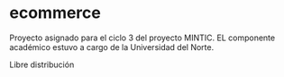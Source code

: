 # ecommerce
Proyecto asignado para el ciclo 3 del proyecto MINTIC. EL componente académico estuvo a cargo de la Universidad del Norte. 

Libre distribución
